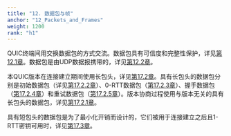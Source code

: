 ```yaml
---
title: "12. 数据包与帧"
anchor: "12_Packets_and_Frames"
weight: 1200
rank: "h1"
---
```


QUIC终端间用交换数据包的方式交流。数据包具有可信度和完整性保护，详见[第12.1章]()。数据包是由UDP数据报携带的，详见[第12.2章]()。

本QUIC版本在连接建立期间使用长包头，详见[第17.2章]()。具有长包头的数据包分别是初始数据包（详见[第17.2.2章]()）、0-RTT数据包（[第17.2.3章]()）、握手数据包（[第17.2.4章]()）和重试数据包（[第17.2.5章]()）。版本协商过程使用与版本无关的具有长包头的数据包，详见[第17.2.1章]()。

具有短包头的数据包是为了最小化开销而设计的，它们被用于连接建立之后且1-RTT密钥可用时，详见[第17.3章]()。
